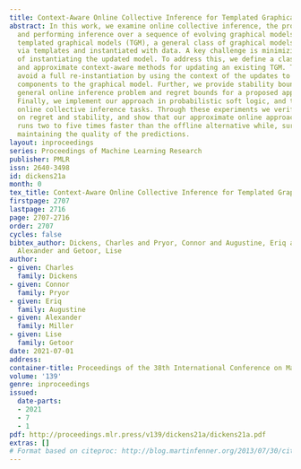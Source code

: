 ```yaml
---
title: Context-Aware Online Collective Inference for Templated Graphical Models
abstract: In this work, we examine online collective inference, the problem of maintaining
  and performing inference over a sequence of evolving graphical models. We utilize
  templated graphical models (TGM), a general class of graphical models expressed
  via templates and instantiated with data. A key challenge is minimizing the cost
  of instantiating the updated model. To address this, we define a class of exact
  and approximate context-aware methods for updating an existing TGM. These methods
  avoid a full re-instantiation by using the context of the updates to only add relevant
  components to the graphical model. Further, we provide stability bounds for the
  general online inference problem and regret bounds for a proposed approximation.
  Finally, we implement our approach in probabilistic soft logic, and test it on several
  online collective inference tasks. Through these experiments we verify the bounds
  on regret and stability, and show that our approximate online approach consistently
  runs two to five times faster than the offline alternative while, surprisingly,
  maintaining the quality of the predictions.
layout: inproceedings
series: Proceedings of Machine Learning Research
publisher: PMLR
issn: 2640-3498
id: dickens21a
month: 0
tex_title: Context-Aware Online Collective Inference for Templated Graphical Models
firstpage: 2707
lastpage: 2716
page: 2707-2716
order: 2707
cycles: false
bibtex_author: Dickens, Charles and Pryor, Connor and Augustine, Eriq and Miller,
  Alexander and Getoor, Lise
author:
- given: Charles
  family: Dickens
- given: Connor
  family: Pryor
- given: Eriq
  family: Augustine
- given: Alexander
  family: Miller
- given: Lise
  family: Getoor
date: 2021-07-01
address:
container-title: Proceedings of the 38th International Conference on Machine Learning
volume: '139'
genre: inproceedings
issued:
  date-parts:
  - 2021
  - 7
  - 1
pdf: http://proceedings.mlr.press/v139/dickens21a/dickens21a.pdf
extras: []
# Format based on citeproc: http://blog.martinfenner.org/2013/07/30/citeproc-yaml-for-bibliographies/
---
```


